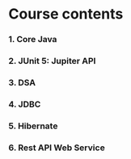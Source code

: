 # Course contents

### 1. Core Java
### 2. JUnit 5: Jupiter API
### 3. DSA
### 4. JDBC
### 5. Hibernate
### 6. Rest API Web Service
 
